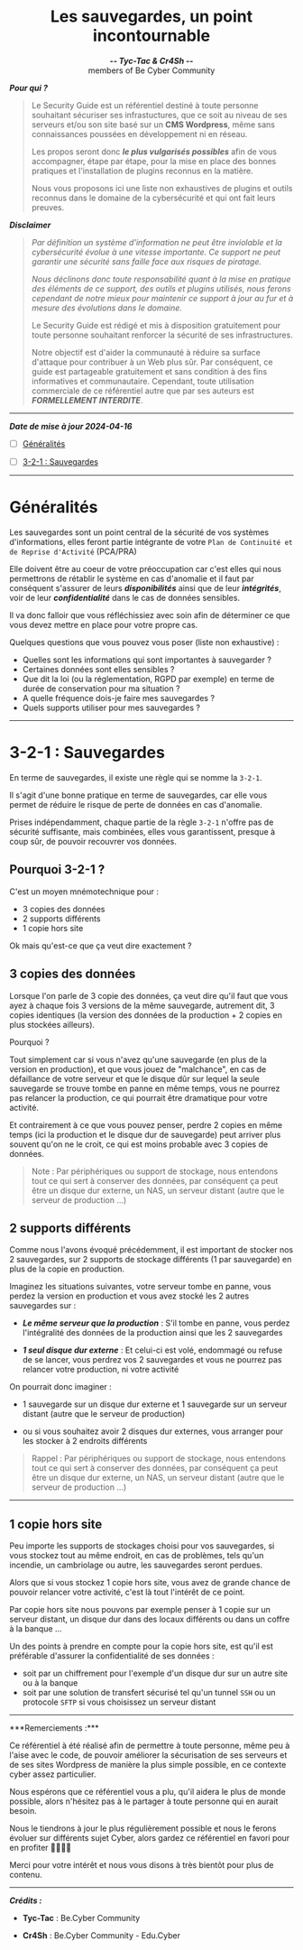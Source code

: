 <h1 align="center">Les sauvegardes, un point incontournable</h1>                   
<p align="center"><strong><i>-- Tyc-Tac & Cr4Sh --</strong></i><br/>members of Be Cyber Community</p>


***Pour qui ?***
>
>  Le Security Guide est un référentiel destiné à toute personne souhaitant sécuriser ses infrastuctures, que ce soit au niveau de ses serveurs et/ou son site basé sur un **CMS Wordpress**, même sans connaissances poussées en développement ni en réseau.
>
> Les propos seront donc ***le plus vulgarisés possibles*** afin de vous accompagner, étape par étape, pour la mise en place des bonnes pratiques et l'installation de plugins reconnus en la matière.
>
> Nous vous proposons ici une liste non exhaustives de plugins et outils reconnus dans le domaine de la cybersécurité et qui ont fait leurs preuves. 



***Disclaimer***
>
> *Par définition un système d'information ne peut être inviolable et la cybersécurité évolue à une vitesse importante. Ce support ne peut garantir une sécurité sans faille face aux risques de piratage.*
>
> *Nous déclinons donc toute responsabilité quant à la mise en pratique des éléments de ce support, des outils et plugins utilisés, nous ferons cependant de notre mieux pour maintenir ce support à jour au fur et à mesure des évolutions dans le domaine.*
>
> Le Security Guide est rédigé et mis à disposition gratuitement pour toute personne souhaitant renforcer la sécurité de ses infrastructures. 
>
> Notre objectif est d'aider la communauté à réduire sa surface d'attaque pour contribuer à un Web plus sûr. Par conséquent, ce guide est partageable gratuitement et sans condition à des fins informatives et communautaire. Cependant, toute utilisation commerciale de ce référentiel autre que par ses auteurs est ***FORMELLEMENT INTERDITE***.

-----

***Date de mise à jour 2024-04-16***

- [ ] [Généralités](#generalities)
- [ ] [3-2-1 : Sauvegardes](#321-backup)


<hr id="generalities">

# Généralités

Les sauvegardes sont un point central de la sécurité de vos systèmes d'informations, elles feront partie intégrante de votre ``Plan de Continuité et de Reprise d'Activité`` (PCA/PRA)

Elle doivent être au coeur de votre préoccupation car c'est elles qui nous permettrons de rétablir le système en cas d'anomalie et il faut par conséquent s'assurer de leurs ***disponibilités*** ainsi que de leur ***intégrités***, voir de leur ***confidentialité*** dans le cas de données sensibles.

Il va donc falloir que vous réfléchissiez avec soin afin de déterminer ce que vous devez mettre en place pour votre propre cas.

Quelques questions que vous pouvez vous poser (liste non exhaustive) : 

- Quelles sont les informations qui sont importantes à sauvegarder ?
- Certaines données sont elles sensibles ? 
- Que dit la loi (ou la réglementation, RGPD par exemple) en terme de durée de conservation pour ma situation ?
- A quelle fréquence dois-je faire mes sauvegardes ?
- Quels supports utiliser pour mes sauvegardes ?


<hr id="321-backup" />

# 3-2-1 : Sauvegardes

En terme de sauvegardes, il existe une règle qui se nomme la ``3-2-1``. 

Il s'agit d'une bonne pratique en terme de sauvegardes, car elle vous permet de réduire le risque de perte de données en cas d'anomalie.

Prises indépendamment, chaque partie de la règle ``3-2-1`` n'offre pas de sécurité suffisante, mais combinées, elles vous garantissent, presque à coup sûr, de pouvoir recouvrer vos données.

## Pourquoi 3-2-1 ?

C'est un moyen mnémotechnique pour :

- 3 copies des données
- 2 supports différents
- 1 copie hors site

Ok mais qu'est-ce que ça veut dire exactement ?

## 3 copies des données

Lorsque l'on parle de 3 copie des données, ça veut dire qu'il faut que vous ayez à chaque fois 3 versions de la même sauvegarde, autrement dit, 3 copies identiques (la version des données de la production + 2 copies en plus stockées ailleurs).

Pourquoi ?

Tout simplement car si vous n'avez qu'une sauvegarde (en plus de la version en production), et que vous jouez de "malchance", en cas de défaillance de votre serveur et que le disque dûr sur lequel la seule sauvegarde se trouve tombe en panne en même temps, vous ne pourrez pas relancer la production, ce qui pourrait être dramatique pour votre activité.

Et contrairement à ce que vous pouvez penser, perdre 2 copies en même temps (ici la production et le disque dur de sauvegarde) peut arriver plus souvent qu'on ne le croit, ce qui est moins probable avec 3 copies de données.

> Note : Par périphériques ou support de stockage, nous entendons tout ce qui sert à conserver des données, par conséquent ça peut être un disque dur externe, un NAS, un serveur distant (autre que le serveur de production ...)

## 2 supports différents

Comme nous l'avons évoqué précédemment, il est important de stocker nos 2 sauvegardes, sur 2 supports de stockage différents (1 par sauvegarde) en plus de la copie en production.

Imaginez les situations suivantes, votre serveur tombe en panne, vous perdez la version en production et vous avez stocké les 2 autres sauvegardes sur :

- ***Le même serveur que la production*** : S'il tombe en panne, vous perdez l'intégralité des données de la production ainsi que les 2 sauvegardes

- ***1 seul disque dur externe*** : Et celui-ci est volé, endommagé ou refuse de se lancer, vous perdrez vos 2 sauvegardes et vous ne pourrez pas relancer votre production, ni votre activité

On pourrait donc imaginer :

- 1 sauvegarde sur un disque dur externe et 1 sauvegarde sur un serveur distant (autre que le serveur de production) 

- ou si vous souhaitez avoir 2 disques dur externes, vous arranger pour les stocker à 2 endroits différents

> Rappel : Par périphériques ou support de stockage, nous entendons tout ce qui sert à conserver des données, par conséquent ça peut être un disque dur externe, un NAS, un serveur distant (autre que le serveur de production ...)
<hr />

## 1 copie hors site

Peu importe les supports de stockages choisi pour vos sauvegardes, si vous stockez tout au même endroit, en cas de problèmes, tels qu'un incendie, un cambriolage ou autre, les sauvegardes seront perdues.

Alors que si vous stockez 1 copie hors site, vous avez de grande chance de pouvoir relancer votre activité, c'est là tout l'intérêt de ce point.

Par copie hors site nous pouvons par exemple penser à 1 copie sur un serveur distant, un disque dur dans des locaux différents ou dans un coffre à la banque ...

Un des points à prendre en compte pour la copie hors site, est qu'il est préférable d'assurer la confidentialité de ses données :

- soit par un chiffrement pour l'exemple d'un disque dur sur un autre site ou à la banque
- soit par une solution de transfert sécurisé tel qu'un tunnel ``SSH`` ou un protocole ``SFTP`` si vous choisissez un serveur distant

<hr />
***Remerciements :***

Ce référentiel à été réalisé afin de permettre à toute personne, même peu à l'aise avec le code, de pouvoir améliorer la sécurisation de ses serveurs et de ses sites Wordpress de manière la plus simple possible, en ce contexte cyber assez particulier.

Nous espérons que ce référentiel vous a plu, qu'il aidera le plus de monde possible, alors n'hésitez pas à le partager à toute personne qui en aurait besoin.

Nous le tiendrons à jour le plus régulièrement possible et nous le ferons évoluer sur différents sujet Cyber, alors gardez ce référentiel en favori pour en profiter 👩‍💻👨‍💻

Merci pour votre intérêt et nous vous disons à très bientôt pour plus de contenu.

<hr>

***Crédits :***

- **Tyc-Tac** : Be.Cyber Community

- **Cr4Sh** : Be.Cyber Community - Edu.Cyber